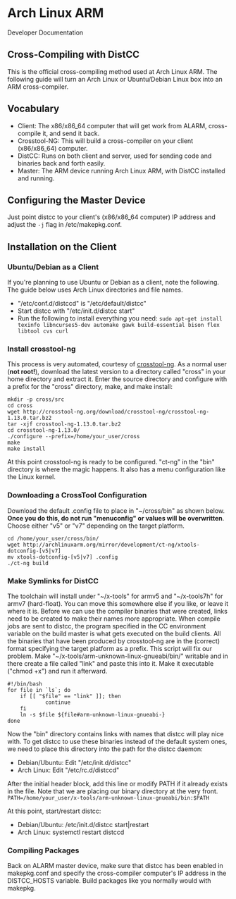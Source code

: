 # Arch Linux ARM #

<div class="meta subtitle">Developer Documentation</div>

## Cross-Compiling with DistCC ##
This is the official cross-compiling method used at Arch Linux ARM. The following guide will turn an Arch Linux or Ubuntu/Debian Linux box into an ARM cross-compiler.

## Vocabulary ##
* Client: The x86/x86_64 computer that will get work from ALARM, cross-compile it, and send it back.
* Crosstool-NG: This will build a cross-compiler on your client (x86/x86_64) computer.
* DistCC: Runs on both client and server, used for sending code and binaries back and forth easily.
* Master: The ARM device running Arch Linux ARM, with DistCC installed and running.

## Configuring the Master Device ##
Just point distcc to your client's (x86/x86_64 computer) IP address and adjust the `-j` flag in /etc/makepkg.conf.

## Installation on the Client ##

### Ubuntu/Debian as a Client ###
If you're planning to use Ubuntu or Debian as a client, note the following. The guide below uses Arch Linux directories and file names.

* "/etc/conf.d/distccd" is "/etc/default/distcc"
* Start distcc with "/etc/init.d/distcc start"
* Run the following to install everything you need:
`sudo apt-get install texinfo libncurses5-dev automake gawk build-essential bison flex libtool cvs curl`

### Install crosstool-ng ###
This process is very automated, courtesy of [crosstool-ng](http://crosstool-ng.org). As a normal user (**not root!**), download the latest version to a directory called "cross" in your home directory and extract it. Enter the source directory and configure with a prefix for the "cross" directory, make, and make install:

    mkdir -p cross/src
    cd cross
    wget http://crosstool-ng.org/download/crosstool-ng/crosstool-ng-1.13.0.tar.bz2
    tar -xjf crosstool-ng-1.13.0.tar.bz2
    cd crosstool-ng-1.13.0/
    ./configure --prefix=/home/your_user/cross
    make
    make install

At this point crosstool-ng is ready to be configured. "ct-ng" in the "bin" directory is where the magic happens. It also has a menu configuration like the Linux kernel.

### Downloading a CrossTool Configuration ###
Download the default .config file to place in "~/cross/bin" as shown below. **Once you do this, do not run "menuconfig" or values will be overwritten**. Choose either "v5" or "v7" depending on the target platform.

    cd /home/your_user/cross/bin/
    wget http://archlinuxarm.org/mirror/development/ct-ng/xtools-dotconfig-[v5|v7]
    mv xtools-dotconfig-[v5|v7] .config
    ./ct-ng build

### Make Symlinks for DistCC ###
The toolchain will install under "~/x-tools" for armv5 and "~/x-tools7h" for armv7 (hard-float).  You can move this somewhere else if you like, or leave it where it is. Before we can use the compiler binaries that were created, links need to be created to make their names more appropriate. When compile jobs are sent to distcc, the program specified in the CC environment variable on the build master is what gets executed on the build clients. All the binaries that have been produced by crosstool-ng are in the (correct) format specifying the target platform as a prefix. This script will fix our problem. Make "~/x-tools/arm-unknown-linux-gnueabi/bin/" writable and in there create a file called "link" and paste this into it. Make it executable ("chmod +x") and run it afterward.

    #!/bin/bash
    for file in `ls`; do
        if [[ "$file" == "link" ]]; then
                continue
        fi
        ln -s $file ${file#arm-unknown-linux-gnueabi-}
    done

Now the "bin" directory contains links with names that distcc will play nice with. To get distcc to use these binaries instead of the default system ones, we need to place this directory into the path for the distcc daemon:

* Debian/Ubuntu: Edit "/etc/init.d/distcc"
* Arch Linux: Edit "/etc/rc.d/distccd"

After the initial header block, add this line or modify PATH if it already exists in the file. Note that we are placing our binary directory at the very front.
`PATH=/home/your_user/x-tools/arm-unknown-linux-gnueabi/bin:$PATH`

At this point, start/restart distcc:

* Debian/Ubuntu: /etc/init.d/distcc start|restart
* Arch Linux: systemctl restart distccd

### Compiling Packages ###
Back on ALARM master device, make sure that distcc has been enabled in makepkg.conf and specify the cross-compiler computer's IP address in the DISTCC_HOSTS variable. Build packages like you normally would with makepkg.
